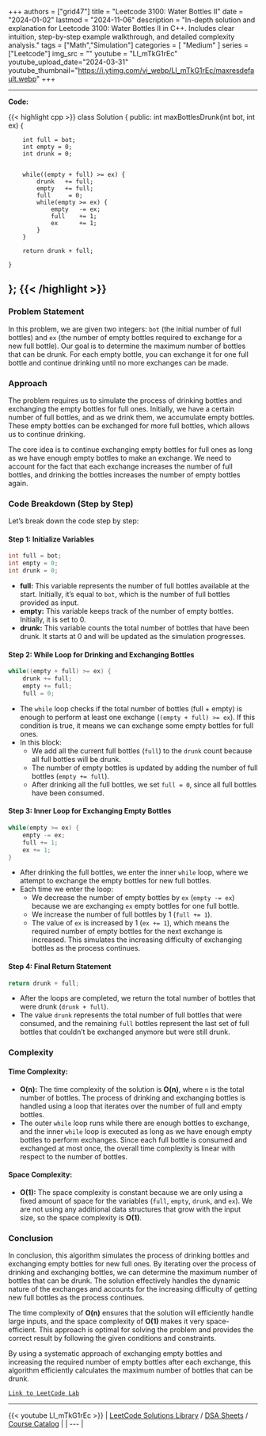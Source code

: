 
+++
authors = ["grid47"]
title = "Leetcode 3100: Water Bottles II"
date = "2024-01-02"
lastmod = "2024-11-06"
description = "In-depth solution and explanation for Leetcode 3100: Water Bottles II in C++. Includes clear intuition, step-by-step example walkthrough, and detailed complexity analysis."
tags = ["Math","Simulation"]
categories = [
    "Medium"
]
series = ["Leetcode"]
img_src = ""
youtube = "Ll_mTkG1rEc"
youtube_upload_date="2024-03-31"
youtube_thumbnail="https://i.ytimg.com/vi_webp/Ll_mTkG1rEc/maxresdefault.webp"
+++



---
**Code:**

{{< highlight cpp >}}
class Solution {
public:
    int maxBottlesDrunk(int bot, int ex) {
        
        int full = bot;
        int empty = 0;
        int drunk = 0;
        
        
        while((empty + full) >= ex) {
            drunk   += full;
            empty   += full;
            full     = 0;
            while(empty >= ex) {
                empty   -= ex;
                full    += 1;
                ex      += 1;                
            }
        }
        
        return drunk + full;
        
    }
};
{{< /highlight >}}
---

### Problem Statement

In this problem, we are given two integers: `bot` (the initial number of full bottles) and `ex` (the number of empty bottles required to exchange for a new full bottle). Our goal is to determine the maximum number of bottles that can be drunk. For each empty bottle, you can exchange it for one full bottle and continue drinking until no more exchanges can be made. 

### Approach

The problem requires us to simulate the process of drinking bottles and exchanging the empty bottles for full ones. Initially, we have a certain number of full bottles, and as we drink them, we accumulate empty bottles. These empty bottles can be exchanged for more full bottles, which allows us to continue drinking.

The core idea is to continue exchanging empty bottles for full ones as long as we have enough empty bottles to make an exchange. We need to account for the fact that each exchange increases the number of full bottles, and drinking the bottles increases the number of empty bottles again.

### Code Breakdown (Step by Step)

Let’s break down the code step by step:

#### Step 1: Initialize Variables

```cpp
int full = bot;
int empty = 0;
int drunk = 0;
```

- **full:** This variable represents the number of full bottles available at the start. Initially, it’s equal to `bot`, which is the number of full bottles provided as input.
- **empty:** This variable keeps track of the number of empty bottles. Initially, it is set to 0.
- **drunk:** This variable counts the total number of bottles that have been drunk. It starts at 0 and will be updated as the simulation progresses.

#### Step 2: While Loop for Drinking and Exchanging Bottles

```cpp
while((empty + full) >= ex) {
    drunk += full;
    empty += full;
    full = 0;
```

- The `while` loop checks if the total number of bottles (full + empty) is enough to perform at least one exchange (`(empty + full) >= ex`). If this condition is true, it means we can exchange some empty bottles for full ones.
- In this block:
  - We add all the current full bottles (`full`) to the `drunk` count because all full bottles will be drunk.
  - The number of empty bottles is updated by adding the number of full bottles (`empty += full`).
  - After drinking all the full bottles, we set `full = 0`, since all full bottles have been consumed.

#### Step 3: Inner Loop for Exchanging Empty Bottles

```cpp
while(empty >= ex) {
    empty -= ex;
    full += 1;
    ex += 1;
}
```

- After drinking the full bottles, we enter the inner `while` loop, where we attempt to exchange the empty bottles for new full bottles.
- Each time we enter the loop:
  - We decrease the number of empty bottles by `ex` (`empty -= ex`) because we are exchanging `ex` empty bottles for one full bottle.
  - We increase the number of full bottles by 1 (`full += 1`).
  - The value of `ex` is increased by 1 (`ex += 1`), which means the required number of empty bottles for the next exchange is increased. This simulates the increasing difficulty of exchanging bottles as the process continues.

#### Step 4: Final Return Statement

```cpp
return drunk + full;
```

- After the loops are completed, we return the total number of bottles that were drunk (`drunk + full`).
- The value `drunk` represents the total number of full bottles that were consumed, and the remaining `full` bottles represent the last set of full bottles that couldn’t be exchanged anymore but were still drunk.

### Complexity

#### Time Complexity:
- **O(n):** The time complexity of the solution is **O(n)**, where `n` is the total number of bottles. The process of drinking and exchanging bottles is handled using a loop that iterates over the number of full and empty bottles.
- The outer `while` loop runs while there are enough bottles to exchange, and the inner `while` loop is executed as long as we have enough empty bottles to perform exchanges. Since each full bottle is consumed and exchanged at most once, the overall time complexity is linear with respect to the number of bottles.

#### Space Complexity:
- **O(1):** The space complexity is constant because we are only using a fixed amount of space for the variables (`full`, `empty`, `drunk`, and `ex`). We are not using any additional data structures that grow with the input size, so the space complexity is **O(1)**.

### Conclusion

In conclusion, this algorithm simulates the process of drinking bottles and exchanging empty bottles for new full ones. By iterating over the process of drinking and exchanging bottles, we can determine the maximum number of bottles that can be drunk. The solution effectively handles the dynamic nature of the exchanges and accounts for the increasing difficulty of getting new full bottles as the process continues.

The time complexity of **O(n)** ensures that the solution will efficiently handle large inputs, and the space complexity of **O(1)** makes it very space-efficient. This approach is optimal for solving the problem and provides the correct result by following the given conditions and constraints.

By using a systematic approach of exchanging empty bottles and increasing the required number of empty bottles after each exchange, this algorithm efficiently calculates the maximum number of bottles that can be drunk.

[`Link to LeetCode Lab`](https://leetcode.com/problems/water-bottles-ii/description/)

---
{{< youtube Ll_mTkG1rEc >}}
| [LeetCode Solutions Library](https://grid47.xyz/leetcode/) / [DSA Sheets](https://grid47.xyz/sheets/) / [Course Catalog](https://grid47.xyz/courses/) |
| --- |
